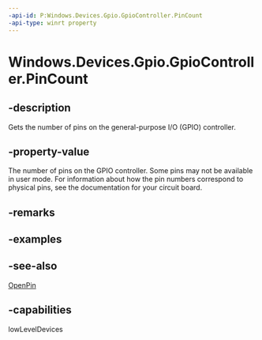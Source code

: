 ```yaml
---
-api-id: P:Windows.Devices.Gpio.GpioController.PinCount
-api-type: winrt property
---
```


<!-- Property syntax
public int PinCount { get; }
-->

# Windows.Devices.Gpio.GpioController.PinCount

## -description
Gets the number of pins on the general-purpose I/O (GPIO) controller.

## -property-value
The number of pins on the GPIO controller. Some pins may not be available in user mode. For information about how the pin numbers correspond to physical pins, see the documentation for your circuit board.

## -remarks

## -examples

## -see-also
[OpenPin](gpiocontroller_openpin.md)

## -capabilities
lowLevelDevices

